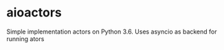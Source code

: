 # aioactors

Simple implementation actors on Python 3.6. Uses asyncio as backend for running ators

